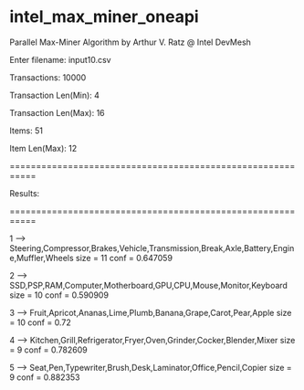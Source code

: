 # intel_max_miner_oneapi

Parallel Max-Miner Algorithm by Arthur V. Ratz @ Intel DevMesh

Enter filename: input10.csv

Transactions: 10000 

Transaction Len(Min): 4 

Transaction Len(Max): 16

Items: 51 

Item Len(Max): 12

=========================================================== 

Results:

=========================================================== 

1 --> Steering,Compressor,Brakes,Vehicle,Transmission,Break,Axle,Battery,Engine,Muffler,Wheels size = 11 conf = 0.647059

2 --> SSD,PSP,RAM,Computer,Motherboard,GPU,CPU,Mouse,Monitor,Keyboard size = 10 conf = 0.590909 

3 --> Fruit,Apricot,Ananas,Lime,Plumb,Banana,Grape,Carot,Pear,Apple size = 10 conf = 0.72 

4 --> Kitchen,Grill,Refrigerator,Fryer,Oven,Grinder,Cocker,Blender,Mixer size = 9 conf = 0.782609

5 --> Seat,Pen,Typewriter,Brush,Desk,Laminator,Office,Pencil,Copier size = 9 conf = 0.882353
